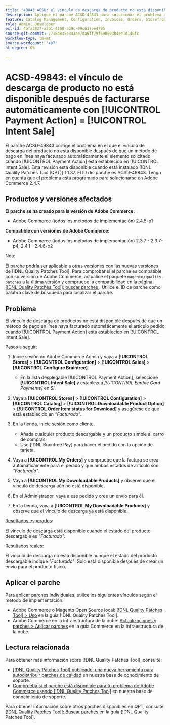 ```yaml
---
title: "49843 ACSD: el vínculo de descarga de producto no está disponible después de facturarse automáticamente con [!UICONTROL Payment Action] = [!UICONTROL Intent Sale]"
description: Aplique el parche ACSD-49843 para solucionar el problema de Adobe Commerce en el que el vínculo de descarga de productos no está disponible después de que un método de pago en línea factura automáticamente el artículo pedido cuando [!UICONTROL Payment Action] se establece en [!UICONTROL Intent Sale].
feature: Catalog Management, Configuration, Invoices, Orders, Storefront
role: Admin, Developer
exl-id: 4bfa3827-a2b1-4168-a39c-99c617ee4795
source-git-commit: 7718a835e343ae7da9ff79f690503b4ee1d140fc
workflow-type: tm+mt
source-wordcount: '487'
ht-degree: 0%

---
```


# ACSD-49843: el vínculo de descarga de producto no está disponible después de facturarse automáticamente con [!UICONTROL Payment Action] = [!UICONTROL Intent Sale]

El parche ACSD-49843 corrige el problema en el que el vínculo de descarga del producto no está disponible después de que un método de pago en línea haya facturado automáticamente el elemento solicitado cuando [!UICONTROL Payment Action] está establecido en [!UICONTROL Intent Sale]. Esta revisión está disponible cuando está instalado [!DNL Quality Patches Tool (QPT)] 1.1.37. El ID del parche es ACSD-49843. Tenga en cuenta que el problema está programado para solucionarse en Adobe Commerce 2.4.7.

## Productos y versiones afectados

**El parche se ha creado para la versión de Adobe Commerce:**

* Adobe Commerce (todos los métodos de implementación) 2.4.5-p1

**Compatible con versiones de Adobe Commerce:**

* Adobe Commerce (todos los métodos de implementación) 2.3.7 - 2.3.7-p4, 2.4.1 - 2.4.6-p2

>[!NOTE]
>
>El parche podría ser aplicable a otras versiones con las nuevas versiones de [!DNL Quality Patches Tool]. Para comprobar si el parche es compatible con su versión de Adobe Commerce, actualice el paquete `magento/quality-patches` a la última versión y compruebe la compatibilidad en la página [[!DNL Quality Patches Tool]: buscar parches ](https://experienceleague.adobe.com/tools/commerce-quality-patches/index.html). Utilice el ID de parche como palabra clave de búsqueda para localizar el parche.

## Problema

El vínculo de descarga de productos no está disponible después de que un método de pago en línea haya facturado automáticamente el artículo pedido cuando [!UICONTROL Payment Action] está establecido en [!UICONTROL Intent Sale].

<u>Pasos a seguir</u>:

1. Inicie sesión en Adobe Commerce Admin y vaya a **[!UICONTROL Stores]** > **[!UICONTROL Configuration]** > **[!UICONTROL Sales]** > **[!UICONTROL Configure Braintree]**.

   * En la lista desplegable [!UICONTROL Payment Action], seleccione **[!UICONTROL Intent Sale]** y establezca *[!UICONTROL Enable Card Payments]* en *Sí*.

1. Vaya a **[!UICONTROL Stores]** > **[!UICONTROL Configuration]** > **[!UICONTROL Catalog]** > **[!UICONTROL Downloadable Product Option]** > **[!UICONTROL Order Item status for Download]** y asegúrese de que está establecido en *&quot;Facturado&quot;*.
1. En la tienda, inicie sesión como cliente.

   * Añada cualquier producto descargable y un producto simple al carro de compras.
   * Use [!DNL Braintree Pay] para hacer el pedido con la opción de tarjeta.

1. Vaya a **[!UICONTROL My Orders]** y compruebe que la factura se crea automáticamente para el pedido y que ambos estados de artículo son *&quot;Facturado&quot;*.
1. Vaya a **[!UICONTROL My Downloadable Products]** y observe que el vínculo de descarga aún no está disponible.
1. En el Administrador, vaya a ese pedido y cree un envío para él.
1. En la tienda, vaya a **[!UICONTROL My Downloadable Products]** y observe que el vínculo de descarga ya está disponible.

<u>Resultados esperados</u>:

El vínculo de descarga está disponible cuando el estado del producto descargable es *&quot;Facturado&quot;*.

<u>Resultados reales</u>:

El vínculo de descarga no está disponible aunque el estado del producto descargable indique *&quot;Facturado&quot;*. Solo está disponible después de crear un envío para el producto físico.

## Aplicar el parche

Para aplicar parches individuales, utilice los siguientes vínculos según el método de implementación:

* Adobe Commerce o Magento Open Source local: [[!DNL Quality Patches Tool] > Uso](https://experienceleague.adobe.com/docs/commerce-operations/tools/quality-patches-tool/usage.html) en la guía [!DNL Quality Patches Tool].
* Adobe Commerce en la infraestructura de la nube: [Actualizaciones y parches > Aplicar parches](https://experienceleague.adobe.com/docs/commerce-cloud-service/user-guide/develop/upgrade/apply-patches.html) en la guía Commerce en la infraestructura de la nube.

## Lectura relacionada

Para obtener más información sobre [!DNL Quality Patches Tool], consulte:

* [[!DNL Quality Patches Tool] publicado: una nueva herramienta para autodistribuir parches de calidad](/help/announcements/adobe-commerce-announcements/magento-quality-patches-released-new-tool-to-self-serve-quality-patches.md) en nuestra base de conocimiento de soporte.
* [Comprueba si el parche está disponible para tu problema de Adobe Commerce usando [!DNL Quality Patches Tool]](/help/support-tools/patches-available-in-qpt-tool/check-patch-for-magento-issue-with-magento-quality-patches.md) en nuestra base de conocimiento de soporte.

Para obtener información sobre otros parches disponibles en QPT, consulte [[!DNL Quality Patches Tool]: Buscar parches](https://experienceleague.adobe.com/tools/commerce-quality-patches/index.html) en la guía [!DNL Quality Patches Tool].
